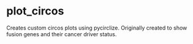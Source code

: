 # plot_circos
Creates custom circos plots using pycirclize. Originally created to show fusion genes and their cancer driver status.
